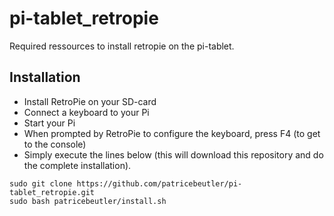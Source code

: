 # pi-tablet_retropie
Required ressources to install retropie on the pi-tablet.

## Installation
* Install RetroPie on your SD-card
* Connect a keyboard to your Pi
* Start your Pi
* When prompted by RetroPie to configure the keyboard, press F4 (to get to the console)
* Simply execute the lines below (this will download this repository and do the complete installation).

```
sudo git clone https://github.com/patricebeutler/pi-tablet_retropie.git
sudo bash patricebeutler/install.sh
```
